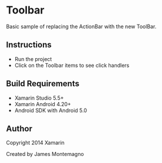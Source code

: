 Toolbar
==============

Basic sample of replacing the ActionBar with the new ToolBar.

Instructions
------------

* Run the project
* Click on the Toolbar items to see click handlers

Build Requirements
------------------
* Xamarin Studio 5.5+
* Xamarin Android 4.20+
* Android SDK with Android 5.0

Author
------ 
Copyright 2014 Xamarin

Created by James Montemagno
